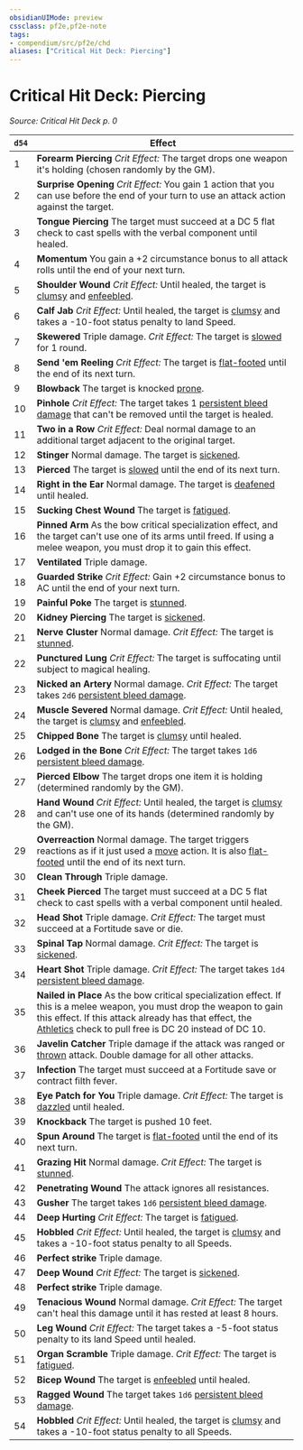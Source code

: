 ```yaml
---
obsidianUIMode: preview
cssclass: pf2e,pf2e-note
tags:
- compendium/src/pf2e/chd
aliases: ["Critical Hit Deck: Piercing"]
---
```

# Critical Hit Deck: Piercing  
*Source: Critical Hit Deck p. 0*  

| `d54` | Effect |
|-------|--------|
| 1 | **Forearm Piercing** _Crit Effect:_ The target drops one weapon it's holding (chosen randomly by the GM). |
| 2 | **Surprise Opening** _Crit Effect:_ You gain 1 action that you can use before the end of your turn to use an attack action against the target. |
| 3 | **Tongue Piercing** The target must succeed at a DC 5 flat check to cast spells with the verbal component until healed. |
| 4 | **Momentum** You gain a +2 circumstance bonus to all attack rolls until the end of your next turn. |
| 5 | **Shoulder Wound** _Crit Effect:_ Until healed, the target is [clumsy](../conditions.md#Clumsy) and [enfeebled](../conditions.md#Enfeebled). |
| 6 | **Calf Jab** _Crit Effect:_ Until healed, the target is [clumsy](../conditions.md#Clumsy) and takes a -10-foot status penalty to land Speed. |
| 7 | **Skewered** Triple damage. _Crit Effect:_ The target is [slowed](../conditions.md#Slowed) for 1 round. |
| 8 | **Send 'em Reeling** _Crit Effect:_ The target is [flat-footed](../conditions.md#Flat-footed) until the end of its next turn. |
| 9 | **Blowback** The target is knocked [prone](../conditions.md#Prone). |
| 10 | **Pinhole** _Crit Effect:_ The target takes 1 [persistent bleed damage](../conditions.md#Persistent%20Damage) that can't be removed until the target is healed. |
| 11 | **Two in a Row** _Crit Effect:_ Deal normal damage to an additional target adjacent to the original target. |
| 12 | **Stinger** Normal damage. The target is [sickened](../conditions.md#Sickened). |
| 13 | **Pierced** The target is [slowed](../conditions.md#Slowed) until the end of its next turn. |
| 14 | **Right in the Ear** Normal damage. The target is [deafened](../conditions.md#Deafened) until healed. |
| 15 | **Sucking Chest Wound** The target is [fatigued](../conditions.md#Fatigued). |
| 16 | **Pinned Arm** As the bow critical specialization effect, and the target can't use one of its arms until freed. If using a melee weapon, you must drop it to gain this effect. |
| 17 | **Ventilated** Triple damage. |
| 18 | **Guarded Strike** _Crit Effect:_ Gain +2 circumstance bonus to AC until the end of your next turn. |
| 19 | **Painful Poke** The target is [stunned](../conditions.md#Stunned). |
| 20 | **Kidney Piercing** The target is [sickened](../conditions.md#Sickened). |
| 21 | **Nerve Cluster** Normal damage. _Crit Effect:_ The target is [stunned](../conditions.md#Stunned). |
| 22 | **Punctured Lung** _Crit Effect:_ The target is suffocating until subject to magical healing. |
| 23 | **Nicked an Artery** Normal damage. _Crit Effect:_ The target takes `2d6` [persistent bleed damage](../conditions.md#Persistent%20Damage). |
| 24 | **Muscle Severed** Normal damage. _Crit Effect:_ Until healed, the target is [clumsy](../conditions.md#Clumsy) and [enfeebled](../conditions.md#Enfeebled). |
| 25 | **Chipped Bone** The target is [clumsy](../conditions.md#Clumsy) until healed. |
| 26 | **Lodged in the Bone** _Crit Effect:_ The target takes `1d6` [persistent bleed damage](../conditions.md#Persistent%20Damage). |
| 27 | **Pierced Elbow** The target drops one item it is holding (determined randomly by the GM). |
| 28 | **Hand Wound** _Crit Effect:_ Until healed, the target is [clumsy](../conditions.md#Clumsy) and can't use one of its hands (determined randomly by the GM). |
| 29 | **Overreaction** Normal damage. The target triggers reactions as if it just used a [move](../traits/move.md) action. It is also [flat-footed](../conditions.md#Flat-footed) until the end of its next turn. |
| 30 | **Clean Through** Triple damage. |
| 31 | **Cheek Pierced** The target must succeed at a DC 5 flat check to cast spells with a verbal component until healed. |
| 32 | **Head Shot** Triple damage. _Crit Effect:_ The target must succeed at a Fortitude save or die. |
| 33 | **Spinal Tap** Normal damage. _Crit Effect:_ The target is [sickened](../conditions.md#Sickened). |
| 34 | **Heart Shot** Triple damage. _Crit Effect:_ The target takes `1d4` [persistent bleed damage](../conditions.md#Persistent%20Damage). |
| 35 | **Nailed in Place** As the bow critical specialization effect. If this is a melee weapon, you must drop the weapon to gain this effect. If this attack already has that effect, the [Athletics](../../compendium/skills.md#Athletics) check to pull free is DC 20 instead of DC 10. |
| 36 | **Javelin Catcher** Triple damage if the attack was ranged or [thrown](../traits/thrown.md) attack. Double damage for all other attacks. |
| 37 | **Infection** The target must succeed at a Fortitude save or contract filth fever. |
| 38 | **Eye Patch for You** Triple damage. _Crit Effect:_ The target is [dazzled](../conditions.md#Dazzled) until healed. |
| 39 | **Knockback** The target is pushed 10 feet. |
| 40 | **Spun Around** The target is [flat-footed](../conditions.md#Flat-footed) until the end of its next turn. |
| 41 | **Grazing Hit** Normal damage. _Crit Effect:_ The target is [stunned](../conditions.md#Stunned). |
| 42 | **Penetrating Wound** The attack ignores all resistances. |
| 43 | **Gusher** The target takes `1d6` [persistent bleed damage](../conditions.md#Persistent%20Damage). |
| 44 | **Deep Hurting** _Crit Effect:_ The target is [fatigued](../conditions.md#Fatigued). |
| 45 | **Hobbled** _Crit Effect:_ Until healed, the target is [clumsy](../conditions.md#Clumsy) and takes a -10-foot status penalty to all Speeds. |
| 46 | **Perfect strike** Triple damage. |
| 47 | **Deep Wound** _Crit Effect:_ The target is [sickened](../conditions.md#Sickened). |
| 48 | **Perfect strike** Triple damage. |
| 49 | **Tenacious Wound** Normal damage. _Crit Effect:_ The target can't heal this damage until it has rested at least 8 hours. |
| 50 | **Leg Wound** _Crit Effect:_ The target takes a -5-foot status penalty to its land Speed until healed. |
| 51 | **Organ Scramble** Triple damage. _Crit Effect:_ The target is [fatigued](../conditions.md#Fatigued). |
| 52 | **Bicep Wound** The target is [enfeebled](../conditions.md#Enfeebled) until healed. |
| 53 | **Ragged Wound** The target takes `1d6` [persistent bleed damage](../conditions.md#Persistent%20Damage). |
| 54 | **Hobbled** _Crit Effect:_ Until healed, the target is [clumsy](../conditions.md#Clumsy) and takes a -10-foot status penalty to all Speeds. |